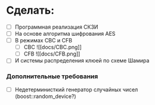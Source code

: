 # Сделать:
- [ ] Программная реализация СКЗИ
- [ ] На основе алгоритма шифрования AES
- [ ] В режимах CBC и CFB
	- [ ] CBC ![[docs/CBC.png]]
	- [ ] CFB ![[docs/CFB.png]]
- [ ] И системы распределения клюей по схеме Шамира

### Дополнительные требования
- [ ] Недетерминисткий генератор случайных чисел (boost::random_device?)

